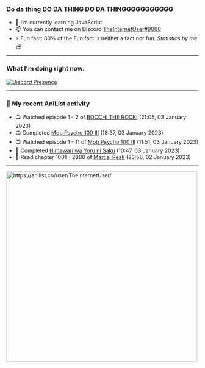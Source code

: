 ### Do da thing DO DA THING DO DA THINGGGGGGGGGGG

- 🌱 I’m currently learning JavaScript
- 📫 You can contact me on Discord [TheInternetUser#9060](https://discord.com/users/534117072796385300)
- ⚡ Fun fact: 80% of the Fun fact is neither a fact nor fun. _Statistics by me 😎_
<hr>
 
### What I'm doing right now:
[![Discord Presence](https://lanyard.cnrad.dev/api/534117072796385300)](https://discord.com/users/534117072796385300)
<hr>
  
### 🌸 My recent AniList activity

<!-- ANILIST_ACTIVITY:start -->

-   📺 Watched episode 1 - 2 of [BOCCHI THE ROCK!](https://anilist.co/anime/130003) (21:05, 03 January 2023)
-   📺 Completed [Mob Psycho 100 III](https://anilist.co/anime/140439) (18:37, 03 January 2023)
-   📺 Watched episode 1 - 11 of [Mob Psycho 100 III](https://anilist.co/anime/140439) (11:51, 03 January 2023)
-   📖 Completed [Himawari wa Yoru ni Saku](https://anilist.co/manga/125066) (10:47, 03 January 2023)
-   📖 Read chapter 1001 - 2880 of [Martial Peak](https://anilist.co/manga/104494) (23:58, 02 January 2023)

<!-- ANILIST_ACTIVITY:end -->
<hr>

<img width="500" alt="https://anilist.co/user/TheInternetUser/" src="https://img.anili.st/User/929966"/>
